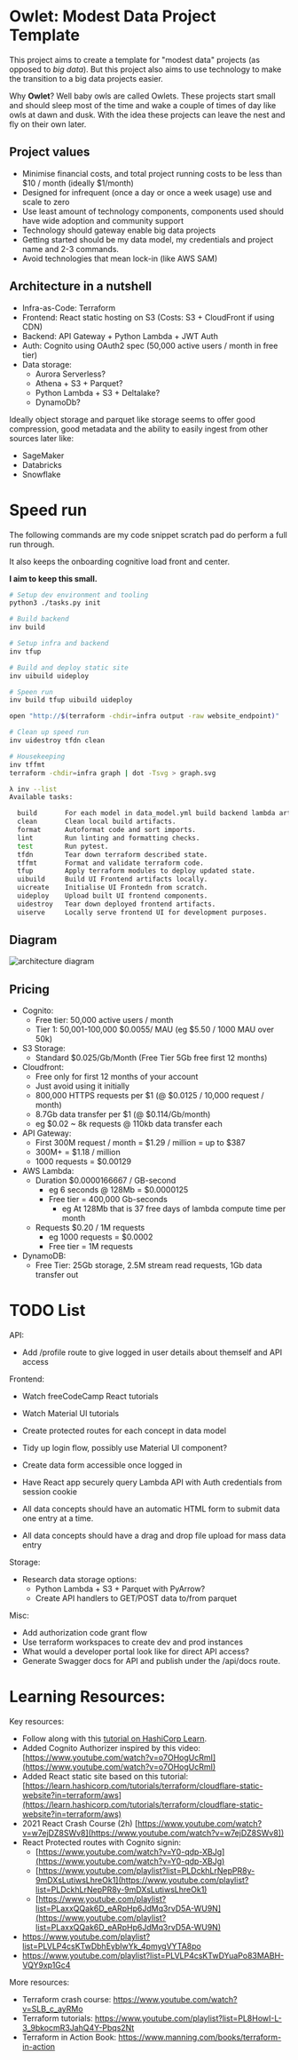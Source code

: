 # Owlet: Modest Data Project Template

This project aims to create a template for "modest data" projects (as opposed to _big data_).
But this project also aims to use technology to make the transition to a big data projects easier.

Why **Owlet**? Well baby owls are called Owlets. These projects start small and should sleep most of the time and wake a couple of times of day like owls at dawn and dusk. With the idea these projects can leave the nest and fly on their own later.

## Project values

 - Minimise financial costs, and total project running costs to be less than $10 / month (ideally $1/month)
 - Designed for infrequent (once a day or once a week usage) use and scale to zero
 - Use least amount of technology components, components used should have wide adoption and community support
 - Technology should gateway enable big data projects
 - Getting started should be my data model, my credentials and project name and 2-3 commands.
 - Avoid technologies that mean lock-in (like AWS SAM)

## Architecture in a nutshell

 - Infra-as-Code: Terraform
 - Frontend: React static hosting on S3 (Costs: S3 + CloudFront if using CDN)
 - Backend: API Gateway + Python Lambda + JWT Auth
 - Auth: Cognito using OAuth2 spec (50,000 active users / month in free tier)
 - Data storage:
   - Aurora Serverless?
   - Athena + S3 + Parquet?
   - Python Lambda + S3 + Deltalake?
   - DynamoDb?


Ideally object storage and parquet like storage seems to offer good compression, good metadata and the ability to easily ingest from other sources later like:
 - SageMaker
 - Databricks
 - Snowflake


# Speed run

The following commands are my code snippet scratch pad do perform a full run through.

It also keeps the onboarding cognitive load front and center. 

**I aim to keep this small.**

```bash
# Setup dev environment and tooling
python3 ./tasks.py init

# Build backend
inv build

# Setup infra and backend
inv tfup

# Build and deploy static site
inv uibuild uideploy

# Speen run
inv build tfup uibuild uideploy

open "http://$(terraform -chdir=infra output -raw website_endpoint)"

# Clean up speed run
inv uidestroy tfdn clean

# Housekeeping
inv tffmt
terraform -chdir=infra graph | dot -Tsvg > graph.svg
```

```sh
λ inv --list
Available tasks:

  build       For each model in data_model.yml build backend lambda artifacts.
  clean       Clean local build artifacts.
  format      Autoformat code and sort imports.
  lint        Run linting and formatting checks.
  test        Run pytest.
  tfdn        Tear down terraform described state.
  tffmt       Format and validate terraform code.
  tfup        Apply terraform modules to deploy updated state.
  uibuild     Build UI Frontend artifacts locally.
  uicreate    Initialise UI Frontedn from scratch.
  uideploy    Upload built UI frontend components.
  uidestroy   Tear down deployed frontend artifacts.
  uiserve     Locally serve frontend UI for development purposes.
```

## Diagram

![architecture diagram](graph.svg)

## Pricing

 - Cognito: 
    - Free tier: 50,000 active users / month
    - Tier 1: 50,001-100,000 $0.0055/ MAU (eg $5.50 / 1000 MAU over 50k)
 - S3 Storage:
    - Standard $0.025/Gb/Month (Free Tier 5Gb free first 12 months)
 - Cloudfront:
    - Free only for first 12 months of your account
    - Just avoid using it initially
    - 800,000 HTTPS requests per $1 (@ $0.0125 / 10,000 request / month)
    - 8.7Gb data transfer per $1 (@ $0.114/Gb/month)
    - eg $0.02 ~ 8k requests @ 110kb data transfer each
 - API Gateway:
    - First 300M request / month =  $1.29 / million =  up to $387
    - 300M+ = $1.18 / million
    - 1000 requests = $0.00129
 - AWS Lambda:
    - Duration $0.0000166667 / GB-second
      - eg 6 seconds @ 128Mb = $0.0000125
      - Free tier = 400,000 Gb-seconds
        - eg At 128Mb that is 37 free days of lambda compute time per month
    - Requests $0.20 / 1M requests
      - eg 1000 requests = $0.0002
      - Free tier = 1M requests
 - DynamoDB:
   - Free Tier: 25Gb storage, 2.5M stream read requests, 1Gb data transfer out

# TODO List

API:
 - Add /profile route to give logged in user details about themself and API access

Frontend:

 - Watch freeCodeCamp React tutorials
 - Watch Material UI tutorials
 - Create protected routes for each concept in data model
 - Tidy up login flow, possibly use  Material UI component?

 - Create data form accessible once logged in
 - Have React app securely query Lambda API with Auth credentials from session cookie
 - All data concepts should have an automatic HTML form to submit data one entry at a time.
 - All data concepts should have a drag and drop file upload for mass data entry

Storage:

 - Research data storage options:
   - Python Lambda + S3 + Parquet with PyArrow?
   - Create API handlers to GET/POST data to/from parquet

Misc:
 - Add authorization code grant flow 
 - Use terraform workspaces to create dev and prod instances
 - What would a developer portal look like for direct API access?
 - Generate Swagger docs for API and publish under the /api/docs route.


# Learning Resources:

Key resources:

 - Follow along with this [tutorial on HashiCorp Learn](https://learn.hashicorp.com/tutorials/terraform/lambda-api-gateway?in=terraform/aws).
 - Added Cognito Authorizer inspired by this video: [https://www.youtube.com/watch?v=o7OHogUcRmI](https://www.youtube.com/watch?v=o7OHogUcRmI)
 - Added React static site based on this tutorial: [https://learn.hashicorp.com/tutorials/terraform/cloudflare-static-website?in=terraform/aws](https://learn.hashicorp.com/tutorials/terraform/cloudflare-static-website?in=terraform/aws)
 - 2021 React Crash Course (2h) [https://www.youtube.com/watch?v=w7ejDZ8SWv8](https://www.youtube.com/watch?v=w7ejDZ8SWv8])
 - React Protected routes with Cognito signin:
    - [https://www.youtube.com/watch?v=Y0-qdp-XBJg](https://www.youtube.com/watch?v=Y0-qdp-XBJg)
    - [https://www.youtube.com/playlist?list=PLDckhLrNepPR8y-9mDXsLutiwsLhreOk1](https://www.youtube.com/playlist?list=PLDckhLrNepPR8y-9mDXsLutiwsLhreOk1)
    - [https://www.youtube.com/playlist?list=PLaxxQQak6D_eARpHp6JdMq3rvD5A-WU9N](https://www.youtube.com/playlist?list=PLaxxQQak6D_eARpHp6JdMq3rvD5A-WU9N)
 - https://www.youtube.com/playlist?list=PLVLP4csKTwDbhEybIwYk_4pmygVYTA8po
 - https://www.youtube.com/playlist?list=PLVLP4csKTwDYuaPo83MABH-VQY9xp1Gc4

More resources:

 - Terraform crash course: https://www.youtube.com/watch?v=SLB_c_ayRMo
 - Terraform tutorials: https://www.youtube.com/playlist?list=PL8HowI-L-3_9bkocmR3JahQ4Y-Pbqs2Nt
 - Terraform in Action Book: https://www.manning.com/books/terraform-in-action
